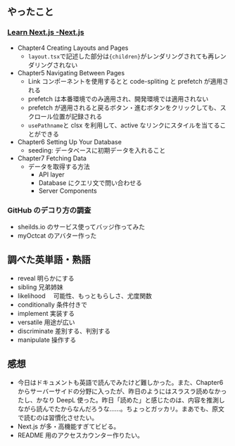 ## やったこと

### [Learn Next.js -Next.js](https://nextjs.org/learn/dashboard-app)

- Chapter4 Creating Layouts and Pages
  - `layout.tsx`で記述した部分は`{children}`がレンダリングされても再レンダリングされない
- Chapter5 Navigating Between Pages
  - Link コンポーネントを使用するとと code-spliting と prefetch が適用される
  - prefetch は本番環境でのみ適用され、開発環境では適用されない
  - prefetch が適用されると戻るボタン・進むボタンをクリックしても、スクロール位置が記録される
  - `usePathname`と clsx を利用して、active なリンクにスタイルを当てることができる
- Chapter6 Setting Up Your Database
  - seeding: データベースに初期データを入れること
- Chapter7 Fetching Data
  - データを取得する方法
    - API layer
    - Database にクエリ文で問い合わせる
    - Server Components

### GitHub のデコり方の調査

- sheilds.io のサービス使ってバッジ作ってみた
- myOctcat のアバター作った

## 調べた英単語・熟語

- reveal 明らかにする
- sibling 兄弟姉妹
- likelihood 　可能性、もっともらしさ、尤度関数
- conditionally 条件付きで
- implement 実装する
- versatile 用途が広い
- discriminate 差別する、判別する
- manipulate 操作する

## 感想

- 今日はドキュメントも英語で読んでみたけど難しかった。また、Chapter6 からサーバーサイドの分野に入ったが、昨日のようにはスラスラ読めなかったし、かなり DeepL 使った。昨日「読めた」と感じたのは、内容を推測しながら読んでたからなんだろうな……。ちょっとガッカリ。まあでも、原文で読むのは習慣化させたい。
- Next.js が多・高機能すぎてビビる。
- README 用のアクセスカウンター作りたい。
